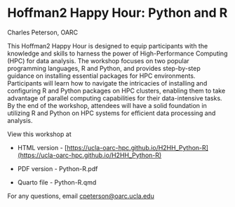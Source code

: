 # Hoffman2 Happy Hour: Python and R

Charles Peterson, OARC

This Hoffman2 Happy Hour is designed to equip participants with the knowledge and skills to harness the power of High-Performance Computing (HPC) for data analysis. The workshop focuses on two popular programming languages, R and Python, and provides step-by-step guidance on installing essential packages for HPC environments. Participants will learn how to navigate the intricacies of installing and configuring R and Python packages on HPC clusters, enabling them to take advantage of parallel computing capabilities for their data-intensive tasks. By the end of the workshop, attendees will have a solid foundation in utilizing R and Python on HPC systems for efficient data processing and analysis.

View this workshop at

- HTML version - [https://ucla-oarc-hpc.github.io/H2HH_Python-R](https://ucla-oarc-hpc.github.io/H2HH_Python-R)

- PDF version - Python-R.pdf

- Quarto file - Python-R.qmd

For any questions, email cpeterson@oarc.ucla.edu
